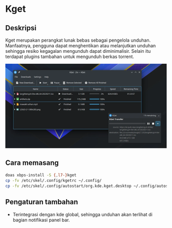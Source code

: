 # Kget

## Deskripsi

Kget merupakan perangkat lunak bebas sebagai pengelola unduhan. Manfaatnya, pengguna dapat menghentikan atau melanjutkan unduhan sehingga resiko kegagalan mengunduh dapat diminimalisir. Selain itu terdapat plugins tambahan untuk mengunduh berkas torrent.

![Kget LangitKetujuh OS](../../media/image/kget-langitketujuh-id.webp)

## Cara memasang

```sh
doas xbps-install -S {,l7-}kget
cp -fv /etc/skel/.config/kgetrc ~/.config/
cp -fv /etc/skel/.config/autostart/org.kde.kget.desktop ~/.config/autostart/
```

## Pengaturan tambahan

- Terintegrasi dengan kde global, sehingga unduhan akan terlihat di bagian notifikasi panel bar.
